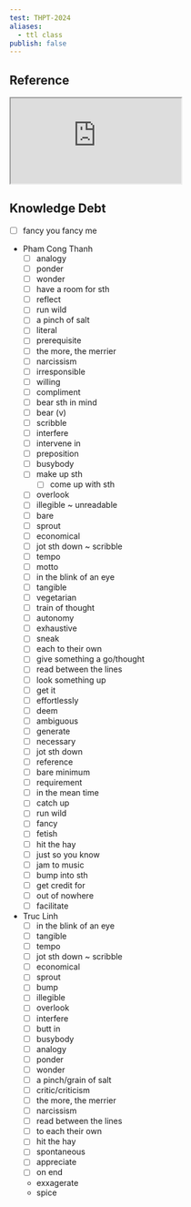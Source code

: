 ```yaml
---
test: THPT-2024
aliases:
  - ttl class
publish: false
---
```



## Reference


<iframe src="https://docs.google.com/viewer?url=https://pub-a6617bda9fbb496c9e31b3f3af0cb28d.r2.dev/Week%201%20-%20TLinh%20-%20Assignment%201.pdf&embedded=true"></iframe>

 
## Knowledge Debt

- [ ] fancy you fancy me

- Pham Cong Thanh
	- [ ] analogy
	- [ ] ponder
	- [ ] wonder
	- [ ] have a room for sth
	- [ ] reflect
	- [ ] run wild
	- [ ] a pinch of salt
	- [ ] literal
	- [ ] prerequisite
	- [ ] the more, the merrier
	- [ ] narcissism
	- [ ] irresponsible
	- [ ] willing
	- [ ] compliment
	- [ ] bear sth in mind
	- [ ] bear (v)
	- [ ] scribble
	- [ ] interfere
	- [ ] intervene in
	- [ ] preposition
	- [ ] busybody
	- [ ] make up sth
		- [ ] come up with sth
	- [ ] overlook
	- [ ] illegible ~ unreadable
	- [ ] bare
	- [ ] sprout
	- [ ] economical
	- [ ] jot sth down ~ scribble
	- [ ] tempo
	- [ ] motto
	- [ ] in the blink of an eye
	- [ ] tangible
	- [ ] vegetarian
	- [ ] train of thought
	- [ ] autonomy
	- [ ] exhaustive
	- [ ] sneak
	- [ ] each to their own
	- [ ] give something a go/thought
	- [ ] read between the lines
	- [ ] look something up
	- [ ] get it
	- [ ] effortlessly
	- [ ] deem
	- [ ] ambiguous
	- [ ] generate
	- [ ] necessary
	- [ ] jot sth down
	- [ ] reference
	- [ ] bare minimum
	- [ ] requirement
	- [ ] in the mean time
	- [ ] catch up
	- [ ] run wild
	- [ ] fancy
	- [ ] fetish
	- [ ] hit the hay
	- [ ] just so you know
	- [ ] jam to music
	- [ ] bump into sth
	- [ ] get credit for
	- [ ] out of nowhere
	- [ ] facilitate
	
- Truc Linh
	- [ ] in the blink of an eye
	- [ ] tangible
	- [ ] tempo
	- [ ] jot sth down ~ scribble
	- [ ] economical
	- [ ] sprout
	- [ ] bump
	- [ ] illegible
	- [ ] overlook
	- [ ] interfere
	- [ ] butt in
	- [ ] busybody
	- [ ] analogy
	- [ ] ponder
	- [ ] wonder
	- [ ] a pinch/grain of salt
	- [ ] critic/criticism
	- [ ] the more, the merrier
	- [ ] narcissism
	- [ ] read between the lines
	- [ ] to each their own
	- [ ] hit the hay
	- [ ] spontaneous
	- [ ] appreciate
	- [ ] on end
	- exxagerate
	- spice